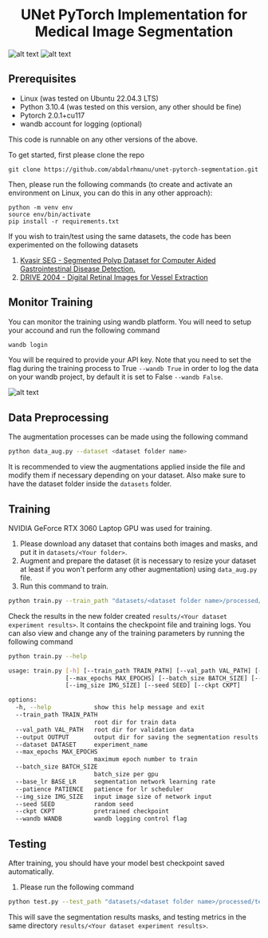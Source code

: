 # <h1 align="center">UNet PyTorch Implementation for Medical Image Segmentation</h1>

![alt text](https://github.com/abdalrhmanu/unet-pytorch-segmentation/blob/main/static/resuslt_kvasir.jpg?raw=true)
![alt text](https://github.com/abdalrhmanu/unet-pytorch-segmentation/blob/main/static/result_retina.jpg?raw=true)


## Prerequisites
- Linux (was tested on Ubuntu 22.04.3 LTS)
- Python 3.10.4 (was tested on this version, any other should be fine)
- Pytorch 2.0.1+cu117
- wandb account for logging (optional)

This code is runnable on any other versions of the above.

To get started, first please clone the repo
```
git clone https://github.com/abdalrhmanu/unet-pytorch-segmentation.git
```
Then, please run the following commands (to create and activate an environment on Linux, you can do this in any other approach):
```
python -m venv env
source env/bin/activate
pip install -r requirements.txt
```

If you wish to train/test using the same datasets, the code has been experimented on the following datasets
1. <a href="https://datasets.simula.no/kvasir-seg/" target="_blank">Kvasir SEG - Segmented Polyp Dataset for Computer Aided Gastrointestinal Disease Detection.</a>
2. <a href="https://www.kaggle.com/datasets/zionfuo/drive2004">DRIVE 2004 - Digital Retinal Images for Vessel Extraction</a>

## Monitor Training
You can monitor the training using wandb platform. You will need to setup your accound and run the following command
```bash
wandb login
```
You will be required to provide your API key. Note that you need to set the flag during the training process to True `--wandb True` in order to log the data on your wandb project, by default it is set to False `--wandb False`.

![alt text](https://github.com/abdalrhmanu/unet-pytorch-segmentation/blob/main/static/result_monitor.jpg?raw=true)


## Data Preprocessing
The augmentation processes can be made using the following command
```bash
python data_aug.py --dataset <dataset folder name>
```
It is recommended to view the augmentations applied inside the file and modify them if necessary depending on your dataset. Also make sure to have the dataset folder inside the `datasets` folder.

## Training
NVIDIA GeForce RTX 3060 Laptop GPU was used for training.
1. Please download any dataset that contains both images and masks, and put it in `datasets/<Your folder>`.
2. Augment and prepare the dataset (it is necessary to resize your dataset at least if you won't perform any other augmentation) using `data_aug.py` file.
3. Run this command to train.
```bash
python train.py --train_path "datasets/<dataset folder name>/processed/train" --val_path "datasets/<dataset-folder-name>/processed/val"  --dataset "<dataset name>"
```
Check the results in the new folder created `results/<Your dataset experiment results>`. It contains the checkpoint file and training logs. You can also view and change any of the training parameters by running the following command
```bash
python train.py --help

usage: train.py [-h] [--train_path TRAIN_PATH] [--val_path VAL_PATH] [--output OUTPUT] [--dataset DATASET]
                [--max_epochs MAX_EPOCHS] [--batch_size BATCH_SIZE] [--base_lr BASE_LR] [--patience PATIENCE]
                [--img_size IMG_SIZE] [--seed SEED] [--ckpt CKPT]

options:
  -h, --help            show this help message and exit
  --train_path TRAIN_PATH
                        root dir for train data
  --val_path VAL_PATH   root dir for validation data
  --output OUTPUT       output dir for saving the segmentation results
  --dataset DATASET     experiment_name
  --max_epochs MAX_EPOCHS
                        maximum epoch number to train
  --batch_size BATCH_SIZE
                        batch_size per gpu
  --base_lr BASE_LR     segmentation network learning rate
  --patience PATIENCE   patience for lr scheduler
  --img_size IMG_SIZE   input image size of network input
  --seed SEED           random seed
  --ckpt CKPT           pretrained checkpoint
  --wandb WANDB         wandb logging control flag
```

## Testing
After training, you should have your model best checkpoint saved automatically.  
1. Please run the following command 
```bash
python test.py --test_path "datasets/<dataset folder name>/processed/test" --ckpt "results/<Your dataset experiment results>/checkpoints/<checkpoint file name>.pth"
```
This will save the segmentation results masks, and testing metrics in the same directory `results/<Your dataset experiment results>`.
